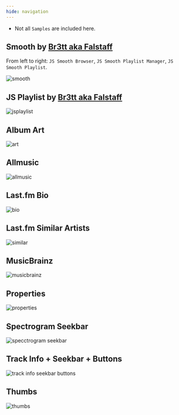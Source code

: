 ```yaml
---
hide: navigation
---
```


- Not all `Samples` are included here.

## Smooth by [Br3tt aka Falstaff](https://www.deviantart.com/br3tt)

From left to right: `JS Smooth Browser`, `JS Smooth Playlist Manager`, `JS Smooth Playlist`.

![smooth](../images/smooth.png)

## JS Playlist by [Br3tt aka Falstaff](https://www.deviantart.com/br3tt)

![jsplaylist](../images/jsplaylist.png)

## Album Art

![art](../images/album_art.png)

## Allmusic

![allmusic](../images/allmusic.png)

## Last.fm Bio

![bio](../images/bio.png)

## Last.fm Similar Artists

![similar](../images/similar.png)

## MusicBrainz

![musicbrainz](../images/musicbrainz.png)

## Properties

![properties](../images/properties.png)

## Spectrogram Seekbar

![specctrogram seekbar](../images/spectrogram_seekbar.png)

## Track Info + Seekbar + Buttons

![track info seekbar buttons](../images/track_info_seekbar_buttons.png)

## Thumbs

![thumbs](../images/thumbs.png)
